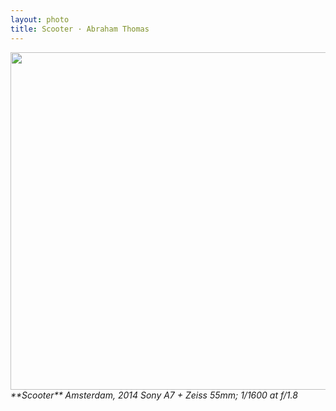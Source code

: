```yaml
---
layout: photo
title: Scooter · Abraham Thomas
---
```


<img src="/assets/photos/Scooter.jpg" width="540px" class="photo">

<i>
**Scooter**  
Amsterdam, 2014  
Sony A7 + Zeiss 55mm; 1/1600 at f/1.8  
</i>
